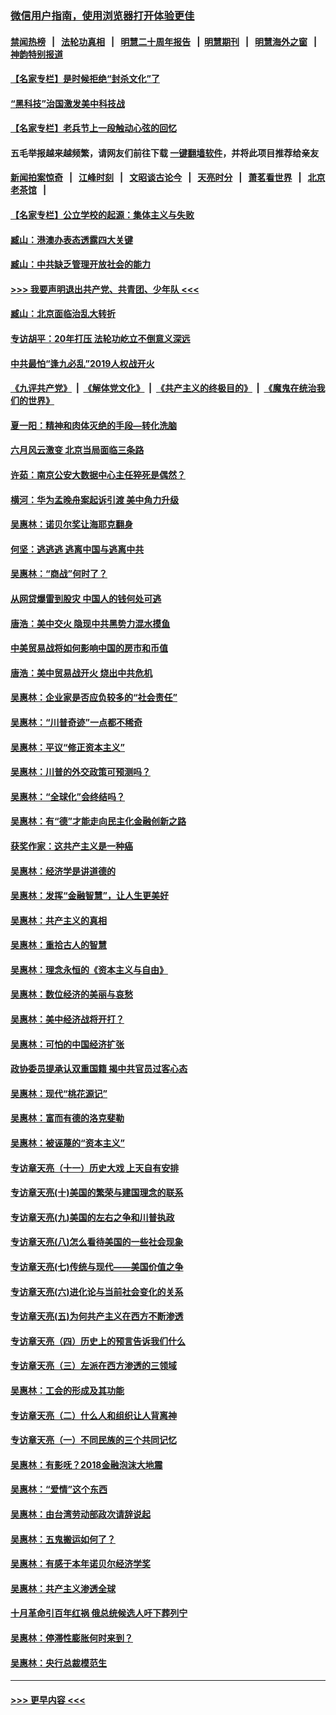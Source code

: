 ### [微信用户指南，使用浏览器打开体验更佳](https://github.com/gfw-breaker/banned-news1/blob/master/indexes/wechat-guide.md?t=0)
#### [禁闻热榜](热点新闻.md?t=0)  &nbsp;&nbsp;|&nbsp;&nbsp; [法轮功真相](https://github.com/gfw-breaker/truth/blob/master/README.md?t=0) &nbsp;&nbsp;|&nbsp;&nbsp; [明慧二十周年报告](https://github.com/gfw-breaker/mh-reports/blob/master/README.md?t=0) &nbsp;&nbsp;|&nbsp;&nbsp;[明慧期刊](https://github.com/gfw-breaker/mh-qikan) &nbsp;&nbsp;|&nbsp;&nbsp; [明慧海外之窗](https://github.com/gfw-breaker/mh-news/blob/master/README.md?t=0) &nbsp;&nbsp;|&nbsp;&nbsp; [神韵特别报道](https://github.com/gfw-breaker/mh-news/blob/master/shenyun.md?t=0)
#### [【名家专栏】是时候拒绝“封杀文化”了](../pages/nsc423/n11814093.md?t=02161011) 
#### [“黑科技”治国激发美中科技战](../pages/nsc423/n11638056.md?t=02161011) 
#### [【名家专栏】老兵节上一段触动心弦的回忆](../pages/nsc423/n11646016.md?t=02161011) 
#### 五毛举报越来越频繁，请网友们前往下载 [一键翻墙软件](https://github.com/gfw-breaker/ssr-accounts)，并将此项目推荐给亲友
#### [新闻拍案惊奇](https://github.com/gfw-breaker/banned-news1/blob/master/pages/link4.md) &nbsp;&nbsp;|&nbsp;&nbsp; [江峰时刻](https://github.com/gfw-breaker/banned-news1/blob/master/pages/link4.md) &nbsp;&nbsp;|&nbsp;&nbsp; [文昭谈古论今](https://github.com/gfw-breaker/banned-news1/blob/master/pages/link4.md) &nbsp;&nbsp;|&nbsp;&nbsp; [天亮时分](https://github.com/gfw-breaker/banned-news1/blob/master/pages/link4.md) &nbsp;&nbsp;|&nbsp;&nbsp; [萧茗看世界](https://github.com/gfw-breaker/banned-news1/blob/master/pages/link4.md) &nbsp;&nbsp;|&nbsp;&nbsp; [北京老茶馆](https://github.com/gfw-breaker/banned-news1/blob/master/pages/link4.md) &nbsp;&nbsp;|&nbsp;&nbsp; 
#### [【名家专栏】公立学校的起源：集体主义与失败](../pages/nsc423/n11601833.md?t=02161011) 
#### [臧山：港澳办表态透露四大关键](../pages/nsc423/n11421628.md?t=02161011) 
#### [臧山：中共缺乏管理开放社会的能力](../pages/nsc423/n11407457.md?t=02161011) 
#### [>>> 我要声明退出共产党、共青团、少年队 <<<](https://github.com/begood0513/goodnews/blob/master/quit/letter.md) 
#### [臧山：北京面临治乱大转折](../pages/nsc423/n11406895.md?t=02161011) 
#### [专访胡平：20年打压 法轮功屹立不倒意义深远](../pages/nsc423/n11398800.md?t=02161011) 
#### [中共最怕“逢九必乱”2019人权战开火](../pages/nsc423/n11385248.md?t=02161011) 
#### [《九评共产党》](https://github.com/begood0513/9ping.md/blob/master/README.md) &nbsp;|&nbsp; [《解体党文化》](../../../../jtdwh.md/blob/master/README.md)  &nbsp;|&nbsp; [《共产主义的终极目的》](../../../../gczydzjmd.md/blob/master/README.md) &nbsp;|&nbsp; [《魔鬼在统治我们的世界》](../../../../mgztzwmdsj.md/blob/master/README.md) 
#### [夏一阳：精神和肉体灭绝的手段—转化洗脑](../pages/nsc423/n11368250.md?t=02161011) 
#### [六月风云激变 北京当局面临三条路](../pages/nsc423/n11313668.md?t=02161011) 
#### [许茹：南京公安大数据中心主任猝死是偶然？](../pages/nsc423/n11064744.md?t=02161011) 
#### [横河：华为孟晚舟案起诉引渡 美中角力升级](../pages/nsc423/n11027230.md?t=02161011) 
#### [吴惠林：诺贝尔奖让海耶克翻身](../pages/nsc423/n10890049.md?t=02161011) 
#### [何坚：逃逃逃 逃离中国与逃离中共](../pages/nsc423/n10592891.md?t=02161011) 
#### [吴惠林：“商战”何时了？](../pages/nsc423/n10573558.md?t=02161011) 
#### [从网贷爆雷到股灾 中国人的钱何处可逃](../pages/nsc423/n10572800.md?t=02161011) 
#### [唐浩：美中交火 隐现中共黑势力混水摸鱼](../pages/nsc423/n10544040.md?t=02161011) 
#### [中美贸易战将如何影响中国的房市和币值](../pages/nsc423/n10543697.md?t=02161011) 
#### [唐浩：美中贸易战开火 烧出中共危机](../pages/nsc423/n10540126.md?t=02161011) 
#### [吴惠林：企业家是否应负较多的“社会责任”](../pages/nsc423/n10535022.md?t=02161011) 
#### [吴惠林：“川普奇迹”一点都不稀奇](../pages/nsc423/n10512808.md?t=02161011) 
#### [吴惠林：平议“修正资本主义”](../pages/nsc423/n10495724.md?t=02161011) 
#### [吴惠林：川普的外交政策可预测吗？](../pages/nsc423/n10462387.md?t=02161011) 
#### [吴惠林：“全球化”会终结吗？](../pages/nsc423/n10452838.md?t=02161011) 
#### [吴惠林：有“德”才能走向民主化金融创新之路](../pages/nsc423/n10432292.md?t=02161011) 
#### [获奖作家：这共产主义是一种癌](../pages/nsc423/n10431541.md?t=02161011) 
#### [吴惠林：经济学是讲道德的](../pages/nsc423/n10398014.md?t=02161011) 
#### [吴惠林：发挥“金融智慧”，让人生更美好](../pages/nsc423/n10375019.md?t=02161011) 
#### [吴惠林：共产主义的真相](../pages/nsc423/n10351394.md?t=02161011) 
#### [吴惠林：重拾古人的智慧](../pages/nsc423/n10337691.md?t=02161011) 
#### [吴惠林：理念永恒的《资本主义与自由》](../pages/nsc423/n10316274.md?t=02161011) 
#### [吴惠林：数位经济的美丽与哀愁](../pages/nsc423/n10292946.md?t=02161011) 
#### [吴惠林：美中经济战将开打？](../pages/nsc423/n10258825.md?t=02161011) 
#### [吴惠林：可怕的中国经济扩张](../pages/nsc423/n10219147.md?t=02161011) 
#### [政协委员提承认双重国籍 揭中共官员过客心态](../pages/nsc423/n10208809.md?t=02161011) 
#### [吴惠林：现代“桃花源记”](../pages/nsc423/n10185234.md?t=02161011) 
#### [吴惠林：富而有德的洛克斐勒](../pages/nsc423/n10142264.md?t=02161011) 
#### [吴惠林：被诬蔑的“资本主义”](../pages/nsc423/n10124816.md?t=02161011) 
#### [专访章天亮（十一）历史大戏 上天自有安排](../pages/nsc423/n10094905.md?t=02161011) 
#### [专访章天亮(十)美国的繁荣与建国理念的联系](../pages/nsc423/n10094899.md?t=02161011) 
#### [专访章天亮(九)美国的左右之争和川普执政](../pages/nsc423/n10094889.md?t=02161011) 
#### [专访章天亮(八)怎么看待美国的一些社会现象](../pages/nsc423/n10094857.md?t=02161011) 
#### [专访章天亮(七)传统与现代——美国价值之争](../pages/nsc423/n10093140.md?t=02161011) 
#### [专访章天亮(六)进化论与当前社会变化的关系](../pages/nsc423/n10092036.md?t=02161011) 
#### [专访章天亮(五)为何共产主义在西方不断渗透](../pages/nsc423/n10083620.md?t=02161011) 
#### [专访章天亮（四）历史上的预言告诉我们什么](../pages/nsc423/n10083606.md?t=02161011) 
#### [专访章天亮（三）左派在西方渗透的三领域](../pages/nsc423/n10081115.md?t=02161011) 
#### [吴惠林：工会的形成及其功能](../pages/nsc423/n10080633.md?t=02161011) 
#### [专访章天亮（二）什么人和组织让人背离神](../pages/nsc423/n10076637.md?t=02161011) 
#### [专访章天亮（一）不同民族的三个共同记忆](../pages/nsc423/n10074188.md?t=02161011) 
#### [吴惠林：有影呒？2018金融泡沫大地震](../pages/nsc423/n10040534.md?t=02161011) 
#### [吴惠林：“爱情”这个东西](../pages/nsc423/n10019423.md?t=02161011) 
#### [吴惠林：由台湾劳动部政次请辞说起](../pages/nsc423/n9979679.md?t=02161011) 
#### [吴惠林：五鬼搬运如何了？](../pages/nsc423/n9925338.md?t=02161011) 
#### [吴惠林：有感于本年诺贝尔经济学奖](../pages/nsc423/n9871883.md?t=02161011) 
#### [吴惠林：共产主义渗透全球](../pages/nsc423/n9812748.md?t=02161011) 
#### [十月革命引百年红祸 俄总统候选人吁下葬列宁](../pages/nsc423/n9810182.md?t=02161011) 
#### [吴惠林：停滞性膨胀何时来到？](../pages/nsc423/n9764136.md?t=02161011) 
#### [吴惠林：央行总裁模范生](../pages/nsc423/n9728134.md?t=02161011) 

----
#### [ >>> 更早内容 <<< ](../indexes/nsc423-earlier.md)
